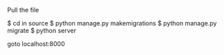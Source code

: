 Pull the file 

$ cd in source 
$ python manage.py makemigrations
$ python manage.py migrate
$ python server

goto localhost:8000
